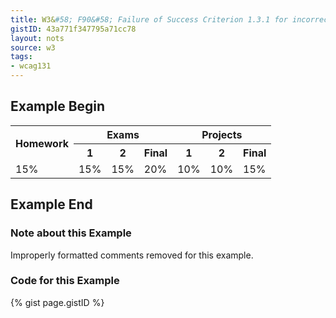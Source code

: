 ```yaml
---
title: W3&#58; F90&#58; Failure of Success Criterion 1.3.1 for incorrectly associating table headers and content via the headers and id attributes
gistID: 43a771f347795a71cc78
layout: nots
source: w3
tags:
- wcag131
---
```


<h2 aria-describedby="{{ page.gistID }}">Example Begin</h2>
<div class="rendered-not">
<table>
   <tr>
     <th rowspan="2" id="h">Homework</th>
     <th colspan="3" id="e">Exams</th>
     <th colspan="3" id="p">Projects</th>
   </tr>
   <tr>
     <th id="e1" headers="e">1</th>
     <th id="e2" headers="e">2</th>
     <th id="ef" headers="e">Final</th>
     <th id="p1" headers="p">1</th>
     <th id="p2" headers="p">2</th>
     <th id="pf" headers="p">Final</th>
   </tr>
   <tr>
     <td headers="h">15%</td>       
     <td headers="e p1">15%</td>
     <td headers="e p2">15%</td>
     <td headers="e pf">20%</td>
     <td headers="e e1">10%</td>
     <td headers="e e2">10%</td>
     <td headers="e ef">15%</td>
   </tr>
</table>
</div> <!-- rendered-not -->

<h2 aria-describedby="{{ page.gistID }}">Example End</h2>

<h3 aria-describedby="{{ page.gistID }}">Note about this Example</h3>
<p>Improperly formatted comments removed for this example.</p>

<h3 aria-describedby="{{ page.gistID }}">Code for this Example</h3>
{% gist page.gistID %}